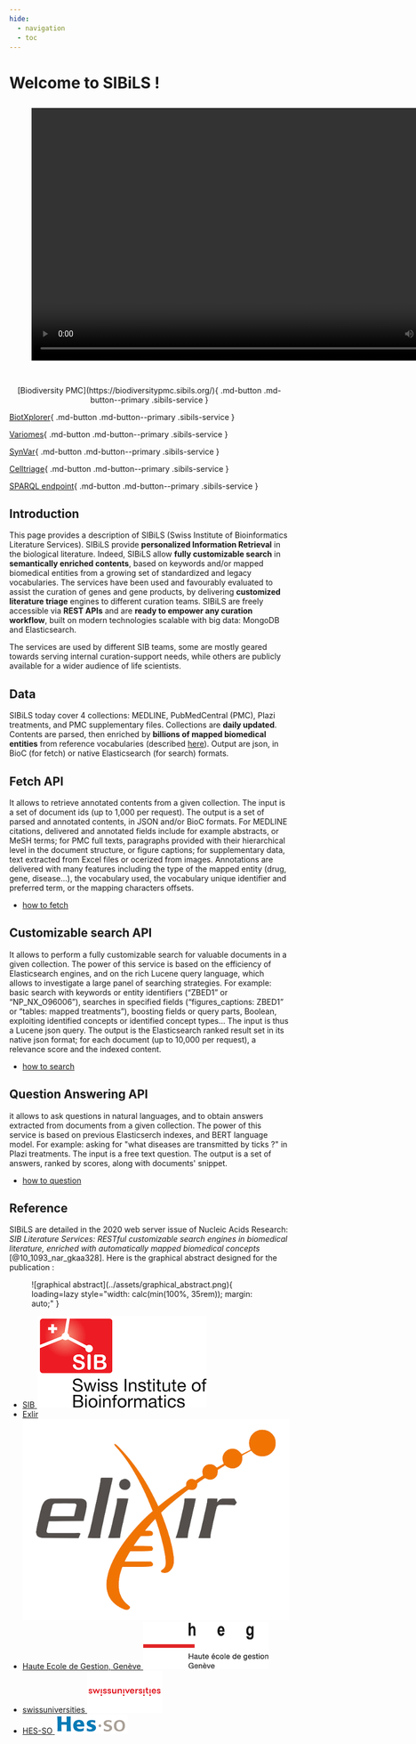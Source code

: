 ```yaml
---
hide:
  - navigation
  - toc
---
```


<script type="application/ld+json">
{
  "@context": {
    "@vocab": "https://schema.org/"
  },
  "@type": [
    "Service",
    "ResearchProject"
  ],
  "name": "SIBiLS",
  "url": "https://sibils.org",
  "description": "Swiss Institute of Bioinformatics Literature Services",
  "sameAs": [
    "https://sibils.text-analytics.ch/"
  ],
  "logo": {
    "@type": "ImageObject",
    "url": "https://sibils.org/assets/SIBiLS_logo_red.png"
  },
  "contactPoint": {
    "@type": "ContactPoint",
    "name": "Julien Gobeill",
    "email": "julien.gobeill@hesge.ch",
    "contactType": "contact"
  },
  "parentOrganization": {
    "@type": "Organization",
    "@id": "http://sib.swiss",
    "legalName": "Swiss Institute of Bioinformatics",
    "name": "SIB",
    "url": "http://sib.swiss"
  },
  "availableChannel": [
    {
      "@type": "ServiceChannel",
      "serviceUrl": "https://biodiversitypmc.sibils.org/",
      "providesService": {
        "@type": "Service",
        "name": "Biodiversity PMC"
      }
    },
    {
      "@type": "ServiceChannel",
      "serviceUrl": "https://biotxplorer.sibils.org/",
      "providesService": {
        "@type": "Service",
        "name": "BiotXplorer"
      }
    },
    {
      "@type": "ServiceChannel",
      "serviceUrl": "https://variomes.sibils.org/",
      "providesService": {
        "@type": "Service",
        "name": "Variomes"
      },
    },
    {
      "@type": "ServiceChannel",
      "serviceUrl": "https://celltriage.sibils.org/",
      "providesService": {
        "@type": "Service",
        "name": "Celltriage"
      },
    },
    {
      "@type": "ServiceChannel",
      "serviceUrl": "https://sparql.sibils.org/",
      "providesService": {
        "@type": "Service",
        "name": "SIBiLS SPARQL endpoint"
      },
    }
  ]
}
</script>
<style>
  .md-typeset h1 {
    color: black;
    text-align: center;
    font-variant: small-caps;
    font-family: 'HelveticaNeue-Light', Arial, Verdana, Tahoma, sans-serif;
    font-weight: bold;
    font-size: 2.2em;
    margin-bottom: 40px;
  }

  .md-typeset h1 img {
    display: block;
    margin: 1.5rem auto 2.5rem auto;
  }
</style>

<h1>Welcome to SIBiLS !</h1>

<figure style="margin-bottom: 3em; margin-top: 2em">
    <video width="800" height="454" src="https://candy.hesge.ch/Speech.mp4" controls="controls">
    </video>
    <figcaption></figcaption>
</figure>

<p style="text-align: center" markdown>
  [Biodiversity PMC](https://biodiversitypmc.sibils.org/){ .md-button .md-button--primary .sibils-service }

  [BiotXplorer](https://biotxplorer.sibils.org/){ .md-button .md-button--primary .sibils-service }

  [Variomes](https://variomes.sibils.org/){ .md-button .md-button--primary .sibils-service }

  [SynVar](https://synvar.sibils.org/){ .md-button .md-button--primary .sibils-service }

  [Celltriage](https://celltriage.sibils.org/){ .md-button .md-button--primary .sibils-service }

  [SPARQL endpoint](https://sparql.sibils.org/){ .md-button .md-button--primary .sibils-service }
</p>

## Introduction

This page provides a description of SIBiLS (Swiss Institute of Bioinformatics Literature Services). SIBiLS provide **personalized Information Retrieval** in the biological literature. Indeed, SIBiLS allow **fully customizable search** in **semantically enriched contents**, based on keywords and/or mapped biomedical entities from a growing set of standardized and legacy vocabularies. The services have been used and favourably evaluated to assist the curation of genes and gene products, by delivering **customized literature triage** engines to different curation teams. SIBiLS are freely accessible via **REST APIs** and are **ready to empower any curation workflow**, built on modern technologies scalable with big data: MongoDB and Elasticsearch.

The services are used by different SIB teams, some are mostly geared towards serving internal curation-support needs, while others are publicly available for a wider audience of life scientists.

## Data

SIBiLS today cover 4 collections: MEDLINE, PubMedCentral (PMC), Plazi treatments, and PMC supplementary files. Collections are **daily updated**. Contents are parsed, then enriched by **billions of mapped biomedical entities** from reference vocabularies (described [here](../vocabularies.md)). Output are json, in BioC (for fetch) or native Elasticsearch (for search) formats. 

## Fetch API

It allows to retrieve annotated contents from a given collection. The input is a set of document ids (up to 1,000 per request). The output is a set of parsed and annotated contents, in JSON and/or BioC formats. For MEDLINE citations, delivered and annotated fields include for example abstracts, or MeSH terms; for PMC full texts, paragraphs provided with their hierarchical level in the document structure, or figure captions; for supplementary data, text extracted from Excel files or ocerized from images. Annotations are delivered with many features including the type of the mapped entity (drug, gene, disease...), the vocabulary used, the vocabulary unique identifier and preferred term, or the mapping characters offsets.

* [how to fetch](api/biodiversitypmc/fetch.md)

## Customizable search API

It allows to perform a fully customizable search for valuable documents in a given collection. The power of this service is based on the efficiency of Elasticsearch engines, and on the rich Lucene query language, which allows to investigate a large panel of searching strategies. For example: basic search with keywords or entity identifiers (“ZBED1” or “NP_NX_O96006”), searches in specified fields (“figures_captions: ZBED1” or “tables: mapped treatments”), boosting fields or query parts, Boolean, exploiting identified concepts or identified concept types... The input is thus a Lucene json query. The output is the Elasticsearch ranked result set in its native json format; for each document (up to 10,000 per request), a relevance score and the indexed content.

* [how to search](api/biodiversitypmc/search.md)

## Question Answering API

it allows to ask questions in natural languages, and to obtain answers extracted from documents from a given collection. The power of this service is based on previous Elasticserch indexes, and BERT language model. For example: asking for "what diseases are transmitted by ticks ?" in Plazi treatments. The input is a free text question. The output is a set of answers, ranked by scores, along with documents' snippet.

* [how to question](api/biodiversitypmc/qa.md)

## Reference

SIBiLS are detailed in the 2020 web server issue of Nucleic Acids Research: *SIB Literature Services: RESTful customizable search engines in biomedical literature, enriched with automatically mapped biomedical concepts* [@10_1093_nar_gkaa328]. Here is the graphical abstract designed for the publication :

<figure markdown>
  ![graphical abstract](../assets/graphical_abstract.png){ loading=lazy style="width: calc(min(100%, 35rem)); margin: auto;" }
  <figcaption></figcaption>
</figure>


<ul class="partners">
  <li itemscope itemtype="https://schema.org/Organization">
    <a href="https://sib.swiss/" target="_blank" itemprop="url">
      <span itemprop="name">SIB</span>
        <img src="assets/logo_sib.png" alt="SIB">
    </a>
  </li>
  <li itemscope itemtype="https://schema.org/Organization">
    <a href="https://www.elixir-europe.org/" target="_blank" itemprop="url">
      <span itemprop="name">Exlir</span>
        <img class="bigger" src="assets/logo_elixir.png" alt="Elixir">
    </a>
  </li>
  <li itemscope itemtype="https://schema.org/Organization">
    <a href="https://www.hesge.ch/heg/" target="_blank" itemprop="url">
      <span itemprop="name">Haute Ecole de Gestion, Genève</span>
        <img class="bigger" src="assets/logo_heg.png" alt="Haute Ecole de Gestion, Genève">
    </a>
  </li>
  <li itemscope itemtype="https://schema.org/Organization">
    <a href="https://www.swissuniversities.ch/" target="_blank" itemprop="url">
      <span itemprop="name">swissuniversities</span>
        <img class="bigger" src="assets/logo_swissuniversities.png" alt="swissuniversities">
    </a>
  </li>
  <li itemscope itemtype="https://schema.org/Organization">
    <a href="https://www.hes-so.ch/en/homepage" target="_blank" itemprop="url">
      <span itemprop="name">HES-SO</span>
        <img src="assets/logo_hesso.png" alt="HES-SO">
    </a>
  </li>
</ul>
